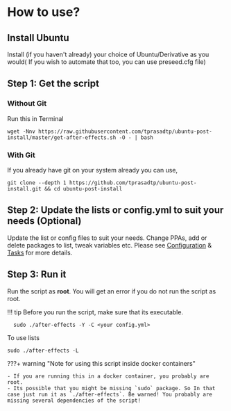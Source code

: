 # How to use?

## Install Ubuntu

Install (if you haven't already) your choice of Ubuntu/Derivative as you would( If you wish to automate that too, you can use preseed.cfg file)

## Step 1: Get the script

### Without Git

Run this in Terminal

```console
wget -Nnv https://raw.githubusercontent.com/tprasadtp/ubuntu-post-install/master/get-after-effects.sh -O - | bash
```

### With Git

If you already have git on your system already you can use,

```console
git clone --depth 1 https://github.com/tprasadtp/ubuntu-post-install.git && cd ubuntu-post-install
```

## Step 2: Update the lists or config.yml to suit your needs (Optional)

Update the list or config files to suit your needs. Change PPAs, add or delete packages to list, tweak variables etc.
Please see [Configuration](https://ae.prasadt.com/config/#package-lists) & [Tasks](https://ae.prasadt.com/tasks/#what-can-it-do) for more details.

## Step 3: Run it

Run the script as **root**. You will get an error if you do not run the script as root.

!!! tip
    Before you run the script, make sure that its executable.

```console
  sudo ./after-effects -Y -C <your config.yml>
```

To use lists

```console
sudo ./after-effects -L
```

???+ warning "Note for using this script inside docker containers"

    - If you are running this in a docker container, you probably are root.
    - Its possible that you might be missing `sudo` package. So In that case just run it as `./after-effects`. Be warned! You probably are missing several dependencies of the script!
